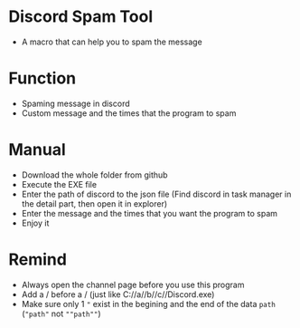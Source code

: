 # Discord Spam Tool
- A macro that can help you to spam the message

# Function
- Spaming message in discord
- Custom message and the times that the program to spam

# Manual
- Download the whole folder from github
- Execute the EXE file
- Enter the path of discord to the json file (Find discord in task manager in the detail part, then open it in explorer)
- Enter the message and the times that you want the program to spam
- Enjoy it

# Remind
- Always open the channel page before you use this program
- Add a / before a / (just like C://a//b//c//Discord.exe)
- Make sure only 1 `"` exist in the begining and the end of the data `path` (`"path"` not `""path""`)
